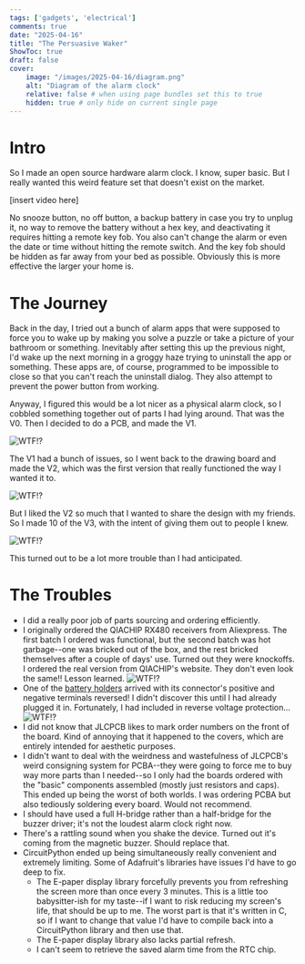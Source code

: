 ```yaml
---
tags: ['gadgets', 'electrical']
comments: true
date: "2025-04-16"
title: "The Persuasive Waker"
ShowToc: true
draft: false
cover:
    image: "/images/2025-04-16/diagram.png"
    alt: "Diagram of the alarm clock"
    relative: false # when using page bundles set this to true
    hidden: true # only hide on current single page
---
```


# Intro
So I made an open source hardware alarm clock. I know, super basic. But I really wanted this weird feature set that doesn't exist on the market.

[insert video here]

No snooze button, no off button, a backup battery in case you try to unplug it, no way to remove the battery without a hex key, and deactivating it requires hitting a remote key fob. You also can't change the alarm or even the date or time without hitting the remote switch. And the key fob should be hidden as far away from your bed as possible. Obviously this is more effective the larger your home is.

# The Journey
Back in the day, I tried out a bunch of alarm apps that were supposed to force you to wake up by making you solve a puzzle or take a picture of your bathroom or something. Inevitably after setting this up the previous night, I'd wake up the next morning in a groggy haze trying to uninstall the app or something. These apps are, of course, programmed to be impossible to close so that you can't reach the uninstall dialog. They also attempt to prevent the power button from working.

Anyway, I figured this would be a lot nicer as a physical alarm clock, so I cobbled something together out of parts I had lying around. That was the V0. Then I decided to do a PCB, and made the V1. 

![WTF!?](/images/2025-04-16/V0V1.jpg)

The V1 had a bunch of issues, so I went back to the drawing board and made the V2, which was the first version that really functioned the way I wanted it to.

![WTF!?](/images/2025-04-16/V0V1.jpg)

But I liked the V2 so much that I wanted to share the design with my friends. So I made 10 of the V3, with the intent of giving them out to people I knew. 

![WTF!?](/images/2025-04-16/legion.jpg)

This turned out to be a lot more trouble than I had anticipated.

# The Troubles
- I did a really poor job of parts sourcing and ordering efficiently.
- I originally ordered the QIACHIP RX480 receivers from Aliexpress. The first batch I ordered was functional, but the second batch was hot garbage--one was bricked out of the box, and the rest bricked themselves after a couple of days' use. Turned out they were knockoffs. I ordered the real version from QIACHIP's website. They don't even look the same!! Lesson learned.
![WTF!?](/images/2025-04-16/knockoffs.jpg)
- One of the [battery holders]() arrived with its connector's positive and negative terminals reversed! I didn't discover this until I had already plugged it in. Fortunately, I had included in reverse voltage protection...
    ![WTF!?](/images/2025-04-16/battconn.jpg)
- I did not know that JLCPCB likes to mark order numbers on the front of the board. Kind of annoying that it happened to the covers, which are entirely intended for aesthetic purposes.
- I didn't want to deal with the weirdness and wastefulness of JLCPCB's weird consigning system for PCBA--they were going to force me to buy way more parts than I needed--so I only had the boards ordered with the "basic" components assembled (mostly just resistors and caps). This ended up being the worst of both worlds. I was ordering PCBA but also tediously soldering every board. Would not recommend. 
- I should have used a full H-bridge rather than a half-bridge for the buzzer driver; it's not the loudest alarm clock right now.
- There's a rattling sound when you shake the device. Turned out it's coming from the magnetic buzzer. Should replace that.
- CircuitPython ended up being simultaneously really convenient and extremely limiting. Some of Adafruit's libraries have issues I'd have to go deep to fix.
    - The E-paper display library forcefully prevents you from refreshing the screen more than once every 3 minutes. This is a little too babysitter-ish for my taste--if I want to risk reducing my screen's life, that should be up to me. The worst part is that it's written in C, so if I want to change that value I'd have to compile back into a CircuitPython library and then use that.
    - The E-paper display library also lacks partial refresh.
    - I can't seem to retrieve the saved alarm time from the RTC chip.
